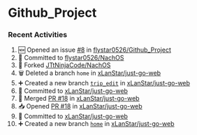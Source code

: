 # Github_Project

### Recent Activities
<!--START_SECTION:activity-->
1. 🆕 Opened an issue [#8](https://github.com/flystar0526/Github_Project/issues/8) in [flystar0526/Github_Project](https://github.com/flystar0526/Github_Project)
2. 📝 Committed to [flystar0526/NachOS](https://github.com/flystar0526/NachOS/commit/eace62b64ee8b9cfc189b00ef123797b313b693f)
3. 🍴 Forked [JTtNinjaCode/NachOS](https://github.com/JTtNinjaCode/NachOS)
4. 🗑️ Deleted a branch `home` in [xLanStar/just-go-web](https://github.com/xLanStar/just-go-web)
5. ➕ Created a new branch [`trip_edit`](https://github.com/xLanStar/just-go-web/tree/trip_edit) in [xLanStar/just-go-web](https://github.com/xLanStar/just-go-web)
6. 📝 Committed to [xLanStar/just-go-web](https://github.com/xLanStar/just-go-web/commit/2a51737d207525fddb68da61ca32d8cbe3d5ab10)
7. 🔀 Merged [PR #18](https://github.com/xLanStar/just-go-web/pull/18) in [xLanStar/just-go-web](https://github.com/xLanStar/just-go-web)
8. 📥 Opened [PR #18](https://github.com/xLanStar/just-go-web/pull/18) in [xLanStar/just-go-web](https://github.com/xLanStar/just-go-web)
9. 📝 Committed to [xLanStar/just-go-web](https://github.com/xLanStar/just-go-web/commit/f75357ff0eec9776149b3e86ed8d0215b500b5d8)
10. ➕ Created a new branch [`home`](https://github.com/xLanStar/just-go-web/tree/home) in [xLanStar/just-go-web](https://github.com/xLanStar/just-go-web)
<!--END_SECTION:activity-->
